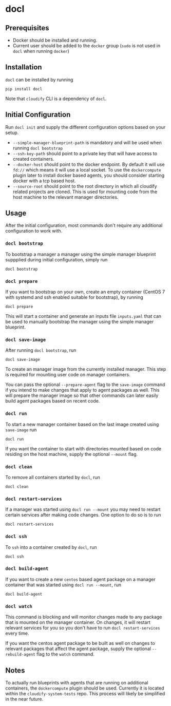 # docl

## Prerequisites
* Docker should be installed and running.
* Current user should be added to the `docker` group (`sudo` is not used in `docl` when running  `docker`)

## Installation
`docl` can be installed by running 

```
pip install docl
```

Note that `cloudify` CLI is a dependency of `docl`.

## Initial Configuration

Run `docl init` and supply the different configuration options based on your setup.
* `--simple-manager-blueprint-path` is mandatory and will be used when running `docl bootstrap`
* `--ssh-key-path` should point to a private key that will have access to created containers.
* `--docker-host` should point to the docker endpoint. By default it will use `fd://` which means it will use a local socket. To use the
  `dockercompute` plugin later to install docker based agents, you should consider starting docker with a tcp based host.
* `--source-root` should point to the root directory in which all cloudify related projects are cloned. This is used for mounting code
  from the host machine to the relevant manager directories.

## Usage

After the initial configuration, most commands don't require any additional configuration to work with.

### `docl bootstrap`
To bootstrap a manager a manager using the simple manager blueprint suppplied during initial configuration, simply run


```
docl bootstrap
```

### `docl prepare`
If you want to bootstrap on your own, create an empty container (CentOS 7 with systemd and ssh enabled suitable for bootstrap), by 
running

```
docl prepare
```

This will start a container and generate an inputs file `inputs.yaml` that can be used to manually bootstrap the manager using the simple manager blueprint.

### `docl save-image`

After running `docl bootstrap`, run

```
docl save-image
```

To create an manager image from the currently installed manager. This step is required for mounting user code on manager containers.

You can pass the optional `--prepare-agent` flag to the `save-image` command if you intend to make changes that apply to agent packages as well. This will prepare the manager image so that other commands can later easily build agent packages based on recent code.

### `docl run`

To start a new manager container based on the last image created using `save-image` run

```
docl run
```

If you want the container to start with directories mounted based on code residing on the host machine, supply the optional `--mount`
flag.

### `docl clean`

To remove all containers started by `docl`, run

```
docl clean
```

### `docl restart-services`
If a manager was started using `docl run --mount` you may need to restart certain services after making code changes. One option to do so is to run

```
docl restart-services
```

### `docl ssh`
To `ssh` into a container created by `docl`, run 

```
docl ssh
```

### `docl build-agent`
If you want to create a new `centos` based agent package on a manager container that was started using `docl run --mount`, run

```
docl build-agent
```

### `docl watch`
This command is blocking and will monitor changes made to any package that is mounted on the manager container. On changes, it will
restart relevant services for you so you don't have to run `docl restart-services` every time.

If you want the centos agent package to be built as well on changes to relevant packages that affect the agent package, supply the 
optional `--rebuild-agent` flag to the `watch` command.

## Notes
To actually run blueprints with agents that are running on additional containers, the `dockercompute` plugin should be used.
Currently it is located within the `cloudify-system-tests` repo.
This process will likely be simplified in the near future.
